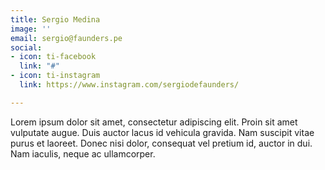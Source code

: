 ```yaml
---
title: Sergio Medina
image: ''
email: sergio@faunders.pe
social:
- icon: ti-facebook
  link: "#"
- icon: ti-instagram
  link: https://www.instagram.com/sergiodefaunders/

---
```

Lorem ipsum dolor sit amet, consectetur adipiscing elit. Proin sit amet vulputate augue. Duis auctor lacus id vehicula gravida. Nam suscipit vitae purus et laoreet.
Donec nisi dolor, consequat vel pretium id, auctor in dui. Nam iaculis, neque ac ullamcorper.